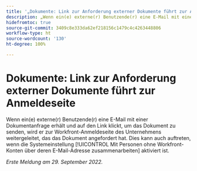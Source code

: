 ```yaml
---
title: '„Dokumente: Link zur Anforderung externer Dokumente führt zur Anmeldeseite“'
description: „Wenn ein(e) externe(r) Benutzende(r) eine E-Mail mit einer Dokumentanfrage erhält und auf den Link klickt, um das Dokument zu senden, wird er zur Workfront-Anmeldeseite des Unternehmens weitergeleitet, das das Dokument angefordert hat. Dies kann auch auftreten, wenn die Systemeinstellung „Mit Personen ohne Workfront-Konten über deren E-Mail-Adresse zusammenarbeiten“ aktiviert ist.
hidefromtoc: true
source-git-commit: 3409c8e333da62ef218156c1479c4c4263448806
workflow-type: ht
source-wordcount: '130'
ht-degree: 100%

---
```



# Dokumente: Link zur Anforderung externer Dokumente führt zur Anmeldeseite

<!--This article is on the WF and WFP TOCs-->

Wenn ein(e) externe(r) Benutzende(r) eine E-Mail mit einer Dokumentanfrage erhält und auf den Link klickt, um das Dokument zu senden, wird er zur Workfront-Anmeldeseite des Unternehmens weitergeleitet, das das Dokument angefordert hat. Dies kann auch auftreten, wenn die Systemeinstellung [!UICONTROL Mit Personen ohne Workfront-Konten über deren E-Mail-Adresse zusammenarbeiten] aktiviert ist.

_Erste Meldung am 29. September 2022._

